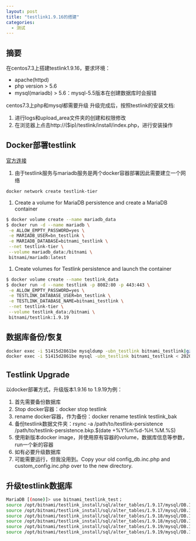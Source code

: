 ```yaml
---
layout: post
title: "testlink1.9.16的搭建"
categories:
  - 测试
---
```

## 摘要

在centos7.3上搭建testlink1.9.16，要求环境：

- apache(httpd)
- php version > 5.6
- mysql(mariadb) > 5.6：mysql-5.5版本在创建数据库时会报错  

centos7.3上php和mysql都需要升级
升级完成后，按照testlink的安装文档:

1. 进行logs和upload_area文件夹的创建和权限修改
2. 在浏览器上点击http://($ip)/testlink/install/index.php，进行安装操作



## Docker部署testlink

[官方连接](https://hub.docker.com/r/bitnami/testlink/)

1. 由于testlink服务与mariadb服务是两个docker容器部署因此需要建立一个网络

```bash
docker network create testlink-tier
```

1. Create a volume for MariaDB persistence and create a MariaDB container

```bash
$ docker volume create --name mariadb_data
$ docker run -d --name mariadb \
 -e ALLOW_EMPTY_PASSWORD=yes \
 -e MARIADB_USER=bn_testlink \
 -e MARIADB_DATABASE=bitnami_testlink \
 --net testlink-tier \
 --volume mariadb_data:/bitnami \
 bitnami/mariadb:latest
```

1. Create volumes for Testlink persistence and launch the container

```bash
$ docker volume create --name testlink_data
$ docker run -d --name testlink -p 8082:80 -p 443:443 \
 -e ALLOW_EMPTY_PASSWORD=yes \
 -e TESTLINK_DATABASE_USER=bn_testlink \
 -e TESTLINK_DATABASE_NAME=bitnami_testlink \
 --net testlink-tier \
 --volume testlink_data:/bitnami \
 bitnami/testlink:1.9.19
```

## 数据库备份/恢复

```bash
docker exec -i 51415d2861be mysqldump -ubn_testlink bitnami_testlink|gzip > /opt/DATA/tlbackup/$the_date'-tlbk.sql.gz'
docker exec -i 51415d2861be mysql -ubn_testlink bitnami_testlink < 2020-02-13-tlbk.sql
```

## Testlink Upgrade

以docker部署方式，升级版本1.9.16 to 1.9.19为例：

1. 首先需要备份数据库
2. Stop docker容器：docker stop testlink
3. rename docker容器，作为备份：docker rename testlink testlink_bak
4. 备份testlink数据文件夹：rsync -a /path/to/testlink-persistence /path/to/testlink-persistence.bkp.$(date +%Y%m%d-%H.%M.%S)
5. 使用新版本docker image，并使用原有容器的volume，数据库信息等参数，run一个新的容器
6. 如有必要升级数据库
7. 可能需要运行，但我没用到。Copy your old config_db.inc.php and custom_config.inc.php over to the new directory.

## 升级testlink数据库

```bash
MariaDB [(none)]> use bitnami_testlink_test；
source /opt/bitnami/testlink_install/sql/alter_tables/1.9.17/mysql/DB.1.9.17/step1/db_schema_update.sql
source /opt/bitnami/testlink_install/sql/alter_tables/1.9.17/mysql/DB.1.9.17/stepZ/z_final_step.sql
source /opt/bitnami/testlink_install/sql/alter_tables/1.9.18/mysql/DB.1.9.18/step1/db_schema_update.sql
source /opt/bitnami/testlink_install/sql/alter_tables/1.9.18/mysql/DB.1.9.18/stepZ/z_final_step.sql
source /opt/bitnami/testlink_install/sql/alter_tables/1.9.19/mysql/DB.1.9.19/step1/db_schema_update.sql
source /opt/bitnami/testlink_install/sql/alter_tables/1.9.19/mysql/DB.1.9.19/stepZ/z_final_step.sql

```
